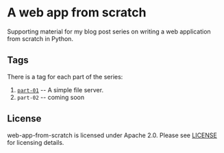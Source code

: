 # A web app from scratch

Supporting material for my blog post series on writing a web
application from scratch in Python.

## Tags

There is a tag for each part of the series:

1. [`part-01`][part-1] -- A simple file server.
1. `part-02` -- coming soon


[part-1]: https://defn.io/2018/02/25/web-app-from-scratch-01/


## License

web-app-from-scratch is licensed under Apache 2.0.  Please see
[LICENSE] for licensing details.


[LICENSE]: https://github.com/Bogdanp/falcon_sugar/blob/master/LICENSE
